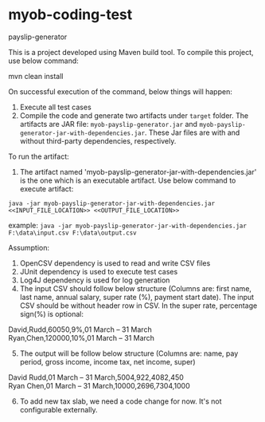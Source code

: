 # myob-coding-test
payslip-generator

This is a project developed using Maven build tool. To compile this project, use below command:

mvn clean install

On successful execution of the command, below things will happen:
1. Execute all test cases
2. Compile the code and generate two artifacts under `target` folder. The artifacts are JAR file: `myob-payslip-generator.jar` and `myob-payslip-generator-jar-with-dependencies.jar`. These Jar files are with and without third-party dependencies, respectively.

To run the artifact:
1. The artifact named 'myob-payslip-generator-jar-with-dependencies.jar' is the one which is an executable artifact. Use below command to execute artifact:

`java -jar myob-payslip-generator-jar-with-dependencies.jar <<INPUT_FILE_LOCATION>> <<OUTPUT_FILE_LOCATION>>`

example:
`java -jar myob-payslip-generator-jar-with-dependencies.jar F:\data\input.csv F:\data\output.csv`

Assumption:
1. OpenCSV dependency is used to read and write CSV files
2. JUnit dependency is used to execute test cases
3. Log4J dependency is used for log generation
4. The input CSV should follow below structure (Columns are: first name, last name, annual salary, super rate (%), payment start date). The input CSV should be without header row in CSV. In the super rate, percentage sign(%) is optional:

  David,Rudd,60050,9%,01 March – 31 March<br />
  Ryan,Chen,120000,10%,01 March – 31 March

5. The output will be follow below structure (Columns are: name, pay period, gross income, income tax, net income, super)

  David Rudd,01 March – 31 March,5004,922,4082,450<br />
  Ryan Chen,01 March – 31 March,10000,2696,7304,1000

6. To add new tax slab, we need a code change for now. It's not configurable externally.

